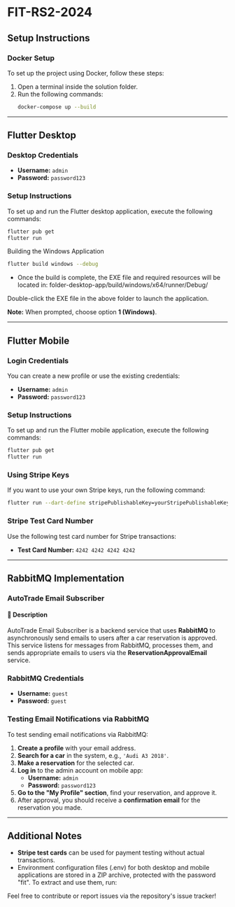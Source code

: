 # FIT-RS2-2024

## Setup Instructions

### Docker Setup
To set up the project using Docker, follow these steps:

1. Open a terminal inside the solution folder.
2. Run the following commands:
   ```sh
   docker-compose up --build
   ```

---

## Flutter Desktop

### Desktop Credentials
- **Username:** `admin`
- **Password:** `password123`

### Setup Instructions
To set up and run the Flutter desktop application, execute the following commands:

```sh
flutter pub get
flutter run
```
Building the Windows Application
```sh
flutter build windows --debug
```
- Once the build is complete, the EXE file and required resources will be located in:
folder-desktop-app/build/windows/x64/runner/Debug/

Double-click the EXE file in the above folder to launch the application.

**Note:** When prompted, choose option **1 (Windows)**.

---

## Flutter Mobile

### Login Credentials
You can create a new profile or use the existing credentials:
- **Username:** `admin`
- **Password:** `password123`

### Setup Instructions
To set up and run the Flutter mobile application, execute the following commands:

```sh
flutter pub get
flutter run
```

### Using Stripe Keys
If you want to use your own Stripe keys, run the following command:
```sh
flutter run --dart-define stripePublishableKey=yourStripePublishableKey --dart-define stripeSecretKey=yourStripeSecretKey
```

### Stripe Test Card Number
Use the following test card number for Stripe transactions:
- **Test Card Number:** `4242 4242 4242 4242`

---

## RabbitMQ Implementation

### AutoTrade Email Subscriber

#### 📩 Description
AutoTrade Email Subscriber is a backend service that uses **RabbitMQ** to asynchronously send emails to users after a car reservation is approved. This service listens for messages from RabbitMQ, processes them, and sends appropriate emails to users via the **ReservationApprovalEmail** service.

### RabbitMQ Credentials
- **Username:** `guest`
- **Password:** `guest`

### Testing Email Notifications via RabbitMQ
To test sending email notifications via RabbitMQ:

1. **Create a profile** with your email address.
2. **Search for a car** in the system, e.g., `'Audi A3 2018'`.
3. **Make a reservation** for the selected car.
4. **Log in** to the admin account on mobile app:
   - **Username:** `admin`
   - **Password:** `password123`
5. **Go to the "My Profile" section**, find your reservation, and approve it.
6. After approval, you should receive a **confirmation email** for the reservation you made.

---

## Additional Notes
- **Stripe test cards** can be used for payment testing without actual transactions.
- Environment configuration files (.env) for both desktop and mobile applications are stored in a ZIP archive, protected with the password "fit". To extract and use them, run:

Feel free to contribute or report issues via the repository's issue tracker!

